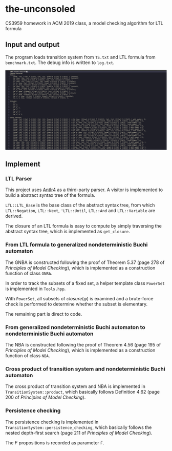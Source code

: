 # the-unconsoled
CS3959 homework in ACM 2019 class, a model checking algorithm for LTL formula
## Input and output
The program loads transition system from `TS.txt` and LTL formula from `benchmark.txt`. The debug info is written to `log.txt`.

![snapshot.png](snapshot.png)
## Implement
### LTL Parser
This project uses [Antlr4](https://github.com/antlr/antlr4) as a third-party parser. A visitor is implemented to build a abstract syntax tree of the formula.

`LTL::LTL_Base` is the base class of the abstract syntax tree, from which `LTL::Negation`, `LTL::Next`, `'LTL::Until`, `LTL::And` and `LTL::Variable` are derived.

The closure of an LTL formula is easy to compute by simply traversing the abstract syntax tree, which is implemented as `get_closure`.

### From LTL formula to generalized nondeterministic Buchi automaton
The GNBA is constructed following the proof of Theorem 5.37 (page 278 of *Principles of Model Checking*), which is implemented as a construction function of class `GNBA`.

In order to track the subsets of a fixed set, a helper template class `PowerSet` is implemented in `Tools.hpp`.

With `PowerSet`, all subsets of $closure(\varphi)$ is examined and a brute-force check is performed to determine whether the subset is elementary.

The remaining part is direct to code.

### From generalized nondeterministic Buchi automaton to nondeterministic Buchi automaton
The NBA is constructed following the proof of Theorem 4.56 (page 195 of *Principles of Model Checking*), which is implemented as a construction function of class `NBA`.

### Cross product of transition system and nondeterministic Buchi automaton
The cross product of transition system and NBA is implemented in `TransitionSystem::product`, which basically follows Definition 4.62 (page 200 of *Principles of Model Checking*).

### Persistence checking
The persistence checking is implemented in `TransitionSystem::persistence_checking`, which basically follows the nested depth-first search (page 211 of *Principles of Model Checking*).

The $F$ propositions is recorded as parameter `F`.